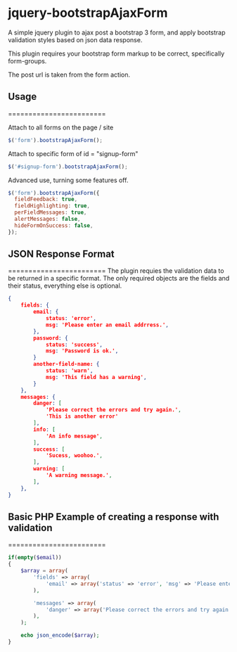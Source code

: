 # jquery-bootstrapAjaxForm


A simple jquery plugin to ajax post a bootstrap 3 form, and apply bootstrap validation styles based on json data response.

This plugin requires your bootstrap form markup to be correct, specifically form-groups.

The post url is taken from the form action.

## Usage
========================

Attach to all forms on the page / site
```javascript 
$('form').bootstrapAjaxForm(); 
```

Attach to specific form of id = "signup-form"
```javascript  
$('#signup-form').bootstrapAjaxForm();  
```

Advanced use, turning some features off.
```javascript 
$('form').bootstrapAjaxForm({
  fieldFeedback: true,
  fieldHighlighting: true,
  perFieldMessages: true,
  alertMessages: false,
  hideFormOnSuccess: false,
}); 
```

## JSON Response Format
========================
The plugin requies the validation data to be returned in a specific format.  The only required objects are the fields and their status, everything else is optional.

```json
{
    fields: {
        email: {
            status: 'error',
            msg: 'Please enter an email addrress.',
        },
        password: {
            status: 'success',
            msg: 'Password is ok.',
        }
        another-field-name: {
            status: 'warn',
            msg: 'This field has a warning',
        }
    },
    messages: {
        danger: [
            'Please correct the errors and try again.',
            'This is another error'
        ],
        info: [
            'An info message', 
        ],
        success: [
            'Sucess, woohoo.', 
        ],
        warning: [
            'A warning message.', 
        ],
    },
}
```

## Basic PHP Example of creating a response with validation
========================
```php
if(empty($email))
{
    $array = array(
        'fields' => array(
            'email' => array('status' => 'error', 'msg' => 'Please enter an email addrress.')
        ),

        'messages' => array( 
            'danger' => array('Please correct the errors and try again')
        ),
    );

    echo json_encode($array);
}
```






